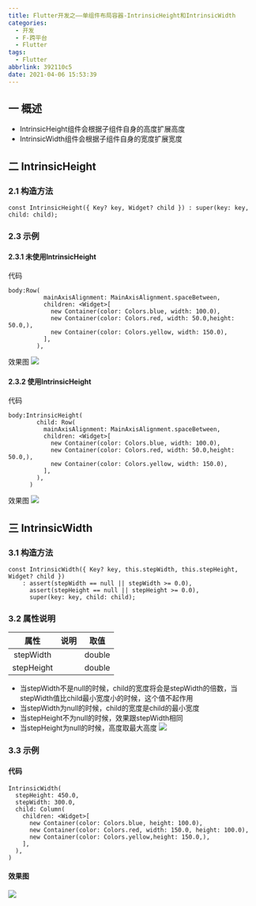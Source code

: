 ```yaml
---
title: Flutter开发之——单组件布局容器-IntrinsicHeight和IntrinsicWidth
categories:
  - 开发
  - F-跨平台
  - Flutter
tags:
  - Flutter
abbrlink: 392110c5
date: 2021-04-06 15:53:39
---
```

## 一 概述

* IntrinsicHeight组件会根据子组件自身的高度扩展高度
* IntrinsicWidth组件会根据子组件自身的宽度扩展宽度

<!--more-->

## 二 IntrinsicHeight

### 2.1 构造方法

```
const IntrinsicHeight({ Key? key, Widget? child }) : super(key: key, child: child);
```

### 2.3 示例

#### 2.3.1 未使用IntrinsicHeight

代码

```
body:Row(
          mainAxisAlignment: MainAxisAlignment.spaceBetween,
          children: <Widget>[
            new Container(color: Colors.blue, width: 100.0),
            new Container(color: Colors.red, width: 50.0,height: 50.0,),
            new Container(color: Colors.yellow, width: 150.0),
          ],
        ),
```

效果图
![][1]
#### 2.3.2 使用IntrinsicHeight
代码

```
body:IntrinsicHeight(
        child: Row(
          mainAxisAlignment: MainAxisAlignment.spaceBetween,
          children: <Widget>[
            new Container(color: Colors.blue, width: 100.0),
            new Container(color: Colors.red, width: 50.0,height: 50.0,),
            new Container(color: Colors.yellow, width: 150.0),
          ],
        ),
      )
```

效果图
![][2]

## 三 IntrinsicWidth

### 3.1 构造方法

```
const IntrinsicWidth({ Key? key, this.stepWidth, this.stepHeight, Widget? child })
    : assert(stepWidth == null || stepWidth >= 0.0),
      assert(stepHeight == null || stepHeight >= 0.0),
      super(key: key, child: child);
```

### 3.2 属性说明

|    属性    | 说明 |  取值  |
| :--------: | :--: | :----: |
| stepWidth  |      | double |
| stepHeight |      | double |

* 当stepWidth不是null的时候，child的宽度将会是stepWidth的倍数，当stepWidth值比child最小宽度小的时候，这个值不起作用
* 当stepWidth为null的时候，child的宽度是child的最小宽度
* 当stepHeight不为null的时候，效果跟stepWidth相同
* 当stepHeight为null的时候，高度取最大高度
![][3]

### 3.3 示例

#### 代码

```
IntrinsicWidth(
  stepHeight: 450.0,
  stepWidth: 300.0,
  child: Column(
    children: <Widget>[
      new Container(color: Colors.blue, height: 100.0),
      new Container(color: Colors.red, width: 150.0, height: 100.0),
      new Container(color: Colors.yellow,height: 150.0,),
    ],
  ),
)

```

#### 效果图
![][4]



[1]:https://cdn.jsdelivr.net/gh/PGzxc/CDN/blog-flutter/flutter-intrinsicheight-no.png
[2]:https://cdn.jsdelivr.net/gh/PGzxc/CDN/blog-flutter/flutter-intrinsicheight-has.png
[3]:https://cdn.jsdelivr.net/gh/PGzxc/CDN/blog-flutter/flutter-intrinsic-width-property.png
[4]:https://cdn.jsdelivr.net/gh/PGzxc/CDN/blog-flutter/flutter-instrinsic-width-sample.png